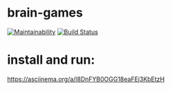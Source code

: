 # brain-games
[![Maintainability](https://api.codeclimate.com/v1/badges/a99a88d28ad37a79dbf6/maintainability)](https://codeclimate.com/github/alex343434/project-lvl1-s454)
[![Build Status](https://travis-ci.org/alex343434/project-lvl1-s454.svg?branch=master)](https://travis-ci.org/alex343434/project-lvl1-s454)
# install and run:
https://asciinema.org/a/l8DnFYB0OGG18eaFEj3KbEtzH
